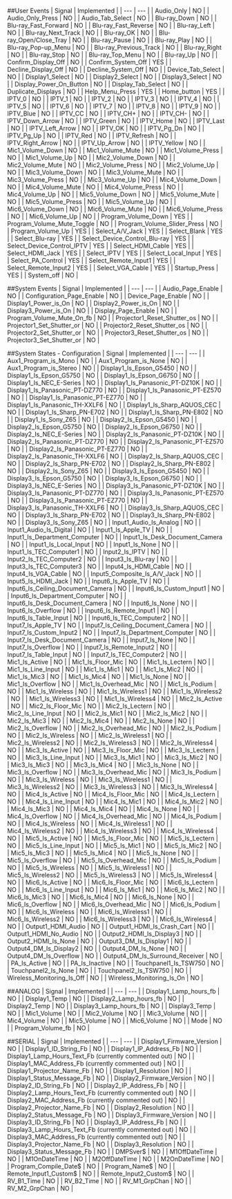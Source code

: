 ##User Events
| Signal | Implemented |
| --- | --- |
| Audio_Only | NO |
| Audio_Only_Press | NO |
| Audio_Tab_Select | NO |
| Blu-ray_Down | NO |
| Blu-ray_Fast_Forward | NO |
| Blu-ray_Fast_Reverse | NO |
| Blu-ray_Left | NO |
| Blu-ray_Next_Track | NO |
| Blu-ray_OK | NO |
| Blu-ray_Open/Close_Tray | NO |
| Blu-ray_Pause | NO |
| Blu-ray_Play | NO |
| Blu-ray_Pop-up_Menu | NO |
| Blu-ray_Previous_Track | NO |
| Blu-ray_Right | NO |
| Blu-ray_Stop | NO |
| Blu-ray_Top_Menu | NO |
| Blu-ray_Up | NO |
| Confirm_Display_Off | NO |
| Confirm_System_Off | YES |
| Decline_Display_Off | NO |
| Decline_System_Off | NO |
| Device_Tab_Select | NO |
| Display1_Select | NO |
| Display2_Select | NO |
| Display3_Select | NO |
| Display_Power_On_Button | NO |
| Display_Tab_Select | NO |
| Duplicate_Displays | NO |
| Help_Menu_Press | YES |
| Home_button | YES |
| IPTV_0 | NO |
| IPTV_1 | NO |
| IPTV_2 | NO |
| IPTV_3 | NO |
| IPTV_4 | NO |
| IPTV_5 | NO |
| IPTV_6 | NO |
| IPTV_7 | NO |
| IPTV_8 | NO |
| IPTV_9 | NO |
| IPTV_Blue | NO |
| IPTV_CC | NO |
| IPTV_CH+ | NO |
| IPTV_CH- | NO |
| IPTV_Down_Arrow | NO |
| IPTV_Green | NO |
| IPTV_Home | NO |
| IPTV_Last | NO |
| IPTV_Left_Arrow | NO |
| IPTV_OK | NO |
| IPTV_Pg_Dn | NO |
| IPTV_Pg_Up | NO |
| IPTV_Red | NO |
| IPTV_Refresh | NO |
| IPTV_Right_Arrow | NO |
| IPTV_Up_Arrow | NO |
| IPTV_Yellow | NO |
| Mic1_Volume_Down | NO |
| Mic1_Volume_Mute | NO |
| Mic1_Volume_Press | NO |
| Mic1_Volume_Up | NO |
| Mic2_Volume_Down | NO |
| Mic2_Volume_Mute | NO |
| Mic2_Volume_Press | NO |
| Mic2_Volume_Up | NO |
| Mic3_Volume_Down | NO |
| Mic3_Volume_Mute | NO |
| Mic3_Volume_Press | NO |
| Mic3_Volume_Up | NO |
| Mic4_Volume_Down | NO |
| Mic4_Volume_Mute | NO |
| Mic4_Volume_Press | NO |
| Mic4_Volume_Up | NO |
| Mic5_Volume_Down | NO |
| Mic5_Volume_Mute | NO |
| Mic5_Volume_Press | NO |
| Mic5_Volume_Up | NO |
| Mic6_Volume_Down | NO |
| Mic6_Volume_Mute | NO |
| Mic6_Volume_Press | NO |
| Mic6_Volume_Up | NO |
| Program_Volume_Down | YES |
| Program_Volume_Mute_Toggle | NO |
| Program_Volume_Slider_Press | NO |
| Program_Volume_Up | YES |
| Select_A/V_Jack | YES |
| Select_Blank | YES |
| Select_Blu-ray | YES |
| Select_Device_Control_Blu-ray | YES |
| Select_Device_Control_IPTV | YES |
| Select_HDMI_Cable | YES |
| Select_HDMI_Jack | YES |
| Select_IPTV | YES |
| Select_Local_Input | YES |
| Select_PA_Control | YES |
| Select_Remote_Input1 | YES |
| Select_Remote_Input2 | YES |
| Select_VGA_Cable | YES |
| Startup_Press | YES |
| System_off | NO |

##System Events
| Signal | Implemented |
| --- | --- |
| Audio_Page_Enable | NO |
| Configuration_Page_Enable | NO |
| Device_Page_Enable | NO |
| Display1_Power_is_On | NO |
| Display2_Power_is_On | NO |
| Display3_Power_is_On | NO |
| Display_Page_Enable | NO |
| Program_Volume_Mute_On_fb | NO |
| Projector1_Reset_Shutter_os | NO |
| Projector1_Set_Shutter_or | NO |
| Projector2_Reset_Shutter_os | NO |
| Projector2_Set_Shutter_or | NO |
| Projector3_Reset_Shutter_os | NO |
| Projector3_Set_Shutter_or | NO |

##System States - Configuration
| Signal | Implemented |
| --- | --- |
| Aux1_Program_is_Mono | NO |
| Aux1_Program_is_None | NO |
| Aux1_Program_is_Stereo | NO |
| Display1_Is_Epson_G5450 | NO |
| Display1_Is_Epson_G5750 | NO |
| Display1_Is_Epson_G6750 | NO |
| Display1_Is_NEC_E-Series | NO |
| Display1_Is_Panasonic_PT-DZ10K | NO |
| Display1_Is_Panasonic_PT-DZ770 | NO |
| Display1_Is_Panasonic_PT-EZ570 | NO |
| Display1_Is_Panasonic_PT-EZ770 | NO |
| Display1_Is_Panasonic_TH-XXLF6 | NO |
| Display1_Is_Sharp_AQUOS_CEC | NO |
| Display1_Is_Sharp_PN-E702 | NO |
| Display1_Is_Sharp_PN-E802 | NO |
| Display1_Is_Sony_Z65 | NO |
| Display2_Is_Epson_G5450 | NO |
| Display2_Is_Epson_G5750 | NO |
| Display2_Is_Epson_G6750 | NO |
| Display2_Is_NEC_E-Series | NO |
| Display2_Is_Panasonic_PT-DZ10K | NO |
| Display2_Is_Panasonic_PT-DZ770 | NO |
| Display2_Is_Panasonic_PT-EZ570 | NO |
| Display2_Is_Panasonic_PT-EZ770 | NO |
| Display2_Is_Panasonic_TH-XXLF6 | NO |
| Display2_Is_Sharp_AQUOS_CEC | NO |
| Display2_Is_Sharp_PN-E702 | NO |
| Display2_Is_Sharp_PN-E802 | NO |
| Display2_Is_Sony_Z65 | NO |
| Display3_Is_Epson_G5450 | NO |
| Display3_Is_Epson_G5750 | NO |
| Display3_Is_Epson_G6750 | NO |
| Display3_Is_NEC_E-Series | NO |
| Display3_Is_Panasonic_PT-DZ10K | NO |
| Display3_Is_Panasonic_PT-DZ770 | NO |
| Display3_Is_Panasonic_PT-EZ570 | NO |
| Display3_Is_Panasonic_PT-EZ770 | NO |
| Display3_Is_Panasonic_TH-XXLF6 | NO |
| Display3_Is_Sharp_AQUOS_CEC | NO |
| Display3_Is_Sharp_PN-E702 | NO |
| Display3_Is_Sharp_PN-E802 | NO |
| Display3_Is_Sony_Z65 | NO |
| Input1_Audio_Is_Analog | NO |
| Input1_Audio_Is_Digital | NO |
| Input1_Is_Apple_TV | NO |
| Input1_Is_Department_Computer | NO |
| Input1_Is_Desk_Document_Camera | NO |
| Input1_Is_Local_Input | NO |
| Input1_Is_None | NO |
| Input1_Is_TEC_Computer1 | NO |
| Input2_Is_IPTV | NO |
| Input2_Is_TEC_Computer2 | NO |
| Input3_Is_Blu-ray | NO |
| Input3_Is_TEC_Computer3 | NO |
| Input4_Is_HDMI_Cable | NO |
| Input4_Is_VGA_Cable | NO |
| Input5_Composite_Is_A/V_Jack | NO |
| Input5_Is_HDMI_Jack | NO |
| Input6_Is_Apple_TV | NO |
| Input6_Is_Ceiling_Document_Camera | NO |
| Input6_Is_Custom_Input1 | NO |
| Input6_Is_Department_Computer | NO |
| Input6_Is_Desk_Document_Camera | NO |
| Input6_Is_None | NO |
| Input6_Is_Overflow | NO |
| Input6_Is_Remote_Input1 | NO |
| Input6_Is_Table_Input | NO |
| Input6_Is_TEC_Computer2 | NO |
| Input7_Is_Apple_TV | NO |
| Input7_Is_Ceiling_Document_Camera | NO |
| Input7_Is_Custom_Input2 | NO |
| Input7_Is_Department_Computer | NO |
| Input7_Is_Desk_Document_Camera | NO |
| Input7_Is_None | NO |
| Input7_Is_Overflow | NO |
| Input7_Is_Remote_Input2 | NO |
| Input7_Is_Table_Input | NO |
| Input7_Is_TEC_Computer2 | NO |
| Mic1_Is_Active | NO |
| Mic1_Is_Floor_Mic | NO |
| Mic1_Is_Lectern | NO |
| Mic1_Is_Line_Input | NO |
| Mic1_Is_Mic1 | NO |
| Mic1_Is_Mic2 | NO |
| Mic1_Is_Mic3 | NO |
| Mic1_Is_Mic4 | NO |
| Mic1_Is_None | NO |
| Mic1_Is_Overflow | NO |
| Mic1_Is_Overhead_Mic | NO |
| Mic1_Is_Podium | NO |
| Mic1_Is_Wireless | NO |
| Mic1_Is_Wireless1 | NO |
| Mic1_Is_Wireless2 | NO |
| Mic1_Is_Wireless3 | NO |
| Mic1_Is_Wireless4 | NO |
| Mic2_Is_Active | NO |
| Mic2_Is_Floor_Mic | NO |
| Mic2_Is_Lectern | NO |
| Mic2_Is_Line_Input | NO |
| Mic2_Is_Mic1 | NO |
| Mic2_Is_Mic2 | NO |
| Mic2_Is_Mic3 | NO |
| Mic2_Is_Mic4 | NO |
| Mic2_Is_None | NO |
| Mic2_Is_Overflow | NO |
| Mic2_Is_Overhead_Mic | NO |
| Mic2_Is_Podium | NO |
| Mic2_Is_Wireless | NO |
| Mic2_Is_Wireless1 | NO |
| Mic2_Is_Wireless2 | NO |
| Mic2_Is_Wireless3 | NO |
| Mic2_Is_Wireless4 | NO |
| Mic3_Is_Active | NO |
| Mic3_Is_Floor_Mic | NO |
| Mic3_Is_Lectern | NO |
| Mic3_Is_Line_Input | NO |
| Mic3_Is_Mic1 | NO |
| Mic3_Is_Mic2 | NO |
| Mic3_Is_Mic3 | NO |
| Mic3_Is_Mic4 | NO |
| Mic3_Is_None | NO |
| Mic3_Is_Overflow | NO |
| Mic3_Is_Overhead_Mic | NO |
| Mic3_Is_Podium | NO |
| Mic3_Is_Wireless | NO |
| Mic3_Is_Wireless1 | NO |
| Mic3_Is_Wireless2 | NO |
| Mic3_Is_Wireless3 | NO |
| Mic3_Is_Wireless4 | NO |
| Mic4_Is_Active | NO |
| Mic4_Is_Floor_Mic | NO |
| Mic4_Is_Lectern | NO |
| Mic4_Is_Line_Input | NO |
| Mic4_Is_Mic1 | NO |
| Mic4_Is_Mic2 | NO |
| Mic4_Is_Mic3 | NO |
| Mic4_Is_Mic4 | NO |
| Mic4_Is_None | NO |
| Mic4_Is_Overflow | NO |
| Mic4_Is_Overhead_Mic | NO |
| Mic4_Is_Podium | NO |
| Mic4_Is_Wireless | NO |
| Mic4_Is_Wireless1 | NO |
| Mic4_Is_Wireless2 | NO |
| Mic4_Is_Wireless3 | NO |
| Mic4_Is_Wireless4 | NO |
| Mic5_Is_Active | NO |
| Mic5_Is_Floor_Mic | NO |
| Mic5_Is_Lectern | NO |
| Mic5_Is_Line_Input | NO |
| Mic5_Is_Mic1 | NO |
| Mic5_Is_Mic2 | NO |
| Mic5_Is_Mic3 | NO |
| Mic5_Is_Mic4 | NO |
| Mic5_Is_None | NO |
| Mic5_Is_Overflow | NO |
| Mic5_Is_Overhead_Mic | NO |
| Mic5_Is_Podium | NO |
| Mic5_Is_Wireless | NO |
| Mic5_Is_Wireless1 | NO |
| Mic5_Is_Wireless2 | NO |
| Mic5_Is_Wireless3 | NO |
| Mic5_Is_Wireless4 | NO |
| Mic6_Is_Active | NO |
| Mic6_Is_Floor_Mic | NO |
| Mic6_Is_Lectern | NO |
| Mic6_Is_Line_Input | NO |
| Mic6_Is_Mic1 | NO |
| Mic6_Is_Mic2 | NO |
| Mic6_Is_Mic3 | NO |
| Mic6_Is_Mic4 | NO |
| Mic6_Is_None | NO |
| Mic6_Is_Overflow | NO |
| Mic6_Is_Overhead_Mic | NO |
| Mic6_Is_Podium | NO |
| Mic6_Is_Wireless | NO |
| Mic6_Is_Wireless1 | NO |
| Mic6_Is_Wireless2 | NO |
| Mic6_Is_Wireless3 | NO |
| Mic6_Is_Wireless4 | NO |
| Output1_HDMI_Audio | NO |
| Output1_HDMI_Is_Crash_Cart | NO |
| Output1_HDMI_No_Audio | NO |
| Output2_HDMI_Is_Display3 | NO |
| Output2_HDMI_Is_None | NO |
| Output3_DM_Is_Display1 | NO |
| Output4_DM_Is_Display2 | NO |
| Output4_DM_Is_None | NO |
| Output4_DM_Is_Overflow | NO |
| Output4_DM_Is_Surround_Receiver | NO |
| PA_Is_Active | NO |
| PA_Is_Inactive | NO |
| Touchpanel1_Is_TSW750 | NO |
| Touchpanel2_Is_None | NO |
| Touchpanel2_Is_TSW750 | NO |
| Wireless_Monitoring_Is_Off | NO |
| Wireless_Monitoring_Is_On | NO |

##ANALOG
| Signal | Implemented |
| --- | --- |
| Display1_Lamp_hours_fb | NO |
| Display1_Temp | NO |
| Display2_Lamp_hours_fb | NO |
| Display2_Temp | NO |
| Display3_Lamp_hours_fb | NO |
| Display3_Temp | NO |
| Mic1_Volume | NO |
| Mic2_Volume | NO |
| Mic3_Volume | NO |
| Mic4_Volume | NO |
| Mic5_Volume | NO |
| Mic6_Volume | NO |
| Mode | NO |
| Program_Volume_fb | NO |

##SERIAL
| Signal | Implemented |
| --- | --- |
| Display1_Firmware_Version | NO |
| Display1_ID_String_Fb | NO |
| Display1_IP_Address_Fb | NO |
| Display1_Lamp_Hours_Text_Fb (currently commented out) | NO |
| Display1_MAC_Address_Fb (currently commented out) | NO |
| Display1_Projector_Name_Fb | NO |
| Display1_Resolution | NO |
| Display1_Status_Message_Fb | NO |
| Display2_Firmware_Version | NO |
| Display2_ID_String_Fb | NO |
| Display2_IP_Address_Fb | NO |
| Display2_Lamp_Hours_Text_Fb (currently commented out) | NO |
| Display2_MAC_Address_Fb (currently commented out) | NO |
| Display2_Projector_Name_Fb | NO |
| Display2_Resolution | NO |
| Display2_Status_Message_Fb | NO |
| Display3_Firmware_Version | NO |
| Display3_ID_String_Fb | NO |
| Display3_IP_Address_Fb | NO |
| Display3_Lamp_Hours_Text_Fb (currently commented out) | NO |
| Display3_MAC_Address_Fb (currently commented out) | NO |
| Display3_Projector_Name_Fb | NO |
| Display3_Resolution | NO |
| Display3_Status_Message_Fb | NO |
| DMPSver$ | NO |
| M1OffDateTime | NO |
| M1OnDateTime | NO |
| M2OffDateTime | NO |
| M2OnDateTime | NO |
| Program_Compile_Date$ | NO |
| Program_Name$ | NO |
| Remote_Input1_Custom$ | NO |
| Remote_Input2_Custom$ | NO |
| RV_B1_Time | NO |
| RV_B2_Time | NO |
| RV_M1_GrpChan | NO |
| RV_M2_GrpChan | NO |